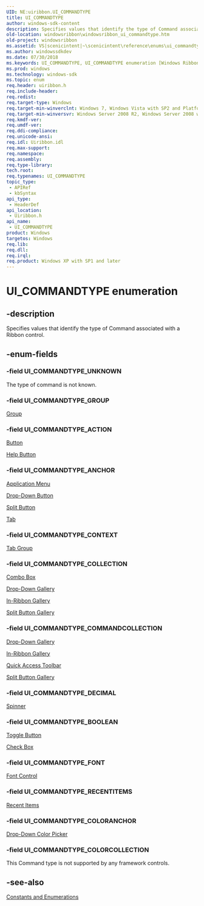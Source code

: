```yaml
---
UID: NE:uiribbon.UI_COMMANDTYPE
title: UI_COMMANDTYPE
author: windows-sdk-content
description: Specifies values that identify the type of Command associated with a Ribbon control.
old-location: windowsribbon\windowsribbon_ui_commandtype.htm
old-project: windowsribbon
ms.assetid: VS|scenicintent|~\scenicintent\reference\enums\ui_commandtype.htm
ms.author: windowssdkdev
ms.date: 07/30/2018
ms.keywords: UI_COMMANDTYPE, UI_COMMANDTYPE enumeration [Windows Ribbon], UI_COMMANDTYPE_ACTION, UI_COMMANDTYPE_ANCHOR, UI_COMMANDTYPE_BOOLEAN, UI_COMMANDTYPE_COLLECTION, UI_COMMANDTYPE_COLORANCHOR, UI_COMMANDTYPE_COLORCOLLECTION, UI_COMMANDTYPE_COMMANDCOLLECTION, UI_COMMANDTYPE_CONTEXT, UI_COMMANDTYPE_DECIMAL, UI_COMMANDTYPE_FONT, UI_COMMANDTYPE_GROUP, UI_COMMANDTYPE_RECENTITEMS, UI_COMMANDTYPE_UNKNOWN, scenicintent_UI_COMMANDTYPE, uiribbon/UI_COMMANDTYPE, uiribbon/UI_COMMANDTYPE_ACTION, uiribbon/UI_COMMANDTYPE_ANCHOR, uiribbon/UI_COMMANDTYPE_BOOLEAN, uiribbon/UI_COMMANDTYPE_COLLECTION, uiribbon/UI_COMMANDTYPE_COLORANCHOR, uiribbon/UI_COMMANDTYPE_COLORCOLLECTION, uiribbon/UI_COMMANDTYPE_COMMANDCOLLECTION, uiribbon/UI_COMMANDTYPE_CONTEXT, uiribbon/UI_COMMANDTYPE_DECIMAL, uiribbon/UI_COMMANDTYPE_FONT, uiribbon/UI_COMMANDTYPE_GROUP, uiribbon/UI_COMMANDTYPE_RECENTITEMS, uiribbon/UI_COMMANDTYPE_UNKNOWN, windowsribbon.windowsribbon_ui_commandtype
ms.prod: windows
ms.technology: windows-sdk
ms.topic: enum
req.header: uiribbon.h
req.include-header: 
req.redist: 
req.target-type: Windows
req.target-min-winverclnt: Windows 7, Windows Vista with SP2 and Platform Update for Windows Vista [desktop apps only]
req.target-min-winversvr: Windows Server 2008 R2, Windows Server 2008 with SP2 and Platform Update for Windows Server 2008 [desktop apps only]
req.kmdf-ver: 
req.umdf-ver: 
req.ddi-compliance: 
req.unicode-ansi: 
req.idl: Uiribbon.idl
req.max-support: 
req.namespace: 
req.assembly: 
req.type-library: 
tech.root: 
req.typenames: UI_COMMANDTYPE
topic_type:
 - APIRef
 - kbSyntax
api_type:
 - HeaderDef
api_location:
 - Uiribbon.h
api_name:
 - UI_COMMANDTYPE
product: Windows
targetos: Windows
req.lib: 
req.dll: 
req.irql: 
req.product: Windows XP with SP1 and later
---
```


# UI_COMMANDTYPE enumeration


## -description


Specifies values that identify the type of Command associated with a Ribbon control.


## -enum-fields




### -field UI_COMMANDTYPE_UNKNOWN

The type of command is not known.


### -field UI_COMMANDTYPE_GROUP


<a href="https://msdn.microsoft.com/5d098d3f-a4ee-4f76-8c81-832d0c49cb80">Group</a>



### -field UI_COMMANDTYPE_ACTION


<a href="https://msdn.microsoft.com/6d4aa571-dbea-4139-a6b7-45a85595dd04">Button</a>



<a href="https://msdn.microsoft.com/en-us/library/Dd940500(v=VS.85).aspx">Help Button</a>



### -field UI_COMMANDTYPE_ANCHOR


<a href="https://msdn.microsoft.com/en-us/library/Dd940489(v=VS.85).aspx">Application Menu</a>



<a href="https://msdn.microsoft.com/en-us/library/Dd940494(v=VS.85).aspx">Drop-Down Button</a>



<a href="https://msdn.microsoft.com/en-us/library/Dd940505(v=VS.85).aspx">Split Button</a>



<a href="https://msdn.microsoft.com/en-us/library/Dd940507(v=VS.85).aspx">Tab</a>



### -field UI_COMMANDTYPE_CONTEXT


<a href="https://msdn.microsoft.com/en-us/library/Dd940508(v=VS.85).aspx">Tab Group</a>



### -field UI_COMMANDTYPE_COLLECTION


<a href="https://msdn.microsoft.com/en-us/library/Dd940492(v=VS.85).aspx">Combo Box</a>



<a href="https://msdn.microsoft.com/en-us/library/Dd940496(v=VS.85).aspx">Drop-Down Gallery</a>



<a href="https://msdn.microsoft.com/en-us/library/Dd940501(v=VS.85).aspx">In-Ribbon Gallery</a>



<a href="https://msdn.microsoft.com/en-us/library/Dd940506(v=VS.85).aspx">Split Button Gallery</a>



### -field UI_COMMANDTYPE_COMMANDCOLLECTION


<a href="https://msdn.microsoft.com/en-us/library/Dd940496(v=VS.85).aspx">Drop-Down Gallery</a>



<a href="https://msdn.microsoft.com/en-us/library/Dd940501(v=VS.85).aspx">In-Ribbon Gallery</a>



<a href="https://msdn.microsoft.com/en-us/library/Dd940502(v=VS.85).aspx">Quick Access Toolbar</a>



<a href="https://msdn.microsoft.com/en-us/library/Dd940506(v=VS.85).aspx">Split Button Gallery</a>



### -field UI_COMMANDTYPE_DECIMAL


<a href="https://msdn.microsoft.com/en-us/library/Dd940504(v=VS.85).aspx">Spinner</a>



### -field UI_COMMANDTYPE_BOOLEAN


<a href="https://msdn.microsoft.com/en-us/library/Dd940509(v=VS.85).aspx">Toggle Button</a>



<a href="https://msdn.microsoft.com/en-us/library/Dd940491(v=VS.85).aspx">Check Box</a>



### -field UI_COMMANDTYPE_FONT


<a href="https://msdn.microsoft.com/en-us/library/Dd940498(v=VS.85).aspx">Font Control</a>



### -field UI_COMMANDTYPE_RECENTITEMS


<a href="https://msdn.microsoft.com/en-us/library/Dd940503(v=VS.85).aspx">Recent Items</a>



### -field UI_COMMANDTYPE_COLORANCHOR


<a href="https://msdn.microsoft.com/en-us/library/Dd940495(v=VS.85).aspx">Drop-Down Color Picker</a>



### -field UI_COMMANDTYPE_COLORCOLLECTION

This Command type is not supported by any framework controls.


## -see-also




<a href="https://msdn.microsoft.com/en-us/library/Dd371540(v=VS.85).aspx">Constants and Enumerations</a>
 

 

